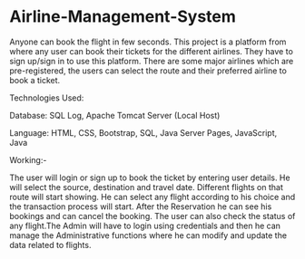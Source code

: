 # Airline-Management-System
Anyone can book the flight in few seconds.
This project is a platform from where any user can book their tickets for the different airlines. They have to sign up/sign in to use this platform. There are some major airlines which are pre-registered, the users can select the route and their preferred airline to book a ticket.

Technologies Used:

Database: SQL Log, Apache Tomcat Server (Local Host)
 
Language: HTML, CSS, Bootstrap, SQL, Java Server Pages, JavaScript, Java

Working:-

The user will login or sign up to book the ticket by entering user details. He will select the source, destination and travel date. Different flights on that route will start showing. He can select any flight according to his choice and the transaction process will start. After the Reservation he can see his bookings and can cancel the booking. The user can also check the status of any flight.The Admin will have to login using credentials and then he can manage the Administrative functions where he can modify and update the data related to flights.

